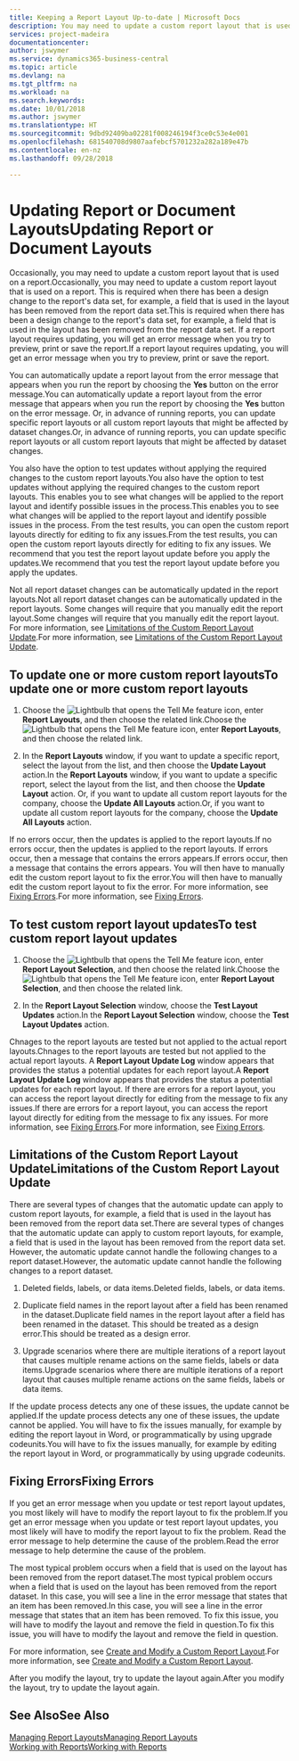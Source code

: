 ```yaml
---
title: Keeping a Report Layout Up-to-date | Microsoft Docs
description: You may need to update a custom report layout that is used on a report. This is required when there has been a design change to the report's data set, for example, a field that is used in the layout has been removed from the report data set.
services: project-madeira
documentationcenter: 
author: jswymer
ms.service: dynamics365-business-central
ms.topic: article
ms.devlang: na
ms.tgt_pltfrm: na
ms.workload: na
ms.search.keywords: 
ms.date: 10/01/2018
ms.author: jswymer
ms.translationtype: HT
ms.sourcegitcommit: 9dbd92409ba02281f008246194f3ce0c53e4e001
ms.openlocfilehash: 681540708d9807aafebcf5701232a282a189e47b
ms.contentlocale: en-nz
ms.lasthandoff: 09/28/2018

---
```

# <a name="updating-report-or-document-layouts"></a><span data-ttu-id="922dd-104">Updating Report or Document Layouts</span><span class="sxs-lookup"><span data-stu-id="922dd-104">Updating Report or Document Layouts</span></span>
<span data-ttu-id="922dd-105">Occasionally, you may need to update a custom report layout that is used on a report.</span><span class="sxs-lookup"><span data-stu-id="922dd-105">Occasionally, you may need to update a custom report layout that is used on a report.</span></span> <span data-ttu-id="922dd-106">This is required when there has been a design change to the report's data set, for example, a field that is used in the layout has been removed from the report data set.</span><span class="sxs-lookup"><span data-stu-id="922dd-106">This is required when there has been a design change to the report's data set, for example, a field that is used in the layout has been removed from the report data set.</span></span> <span data-ttu-id="922dd-107">If a report layout requires updating, you will get an error message when you try to preview, print or save the report.</span><span class="sxs-lookup"><span data-stu-id="922dd-107">If a report layout requires updating, you will get an error message when you try to preview, print or save the report.</span></span>  
  
<span data-ttu-id="922dd-108">You can automatically update a report layout from the error message that appears when you run the report by choosing the **Yes** button on the error message.</span><span class="sxs-lookup"><span data-stu-id="922dd-108">You can automatically update a report layout from the error message that appears when you run the report by choosing the **Yes** button on the error message.</span></span> <span data-ttu-id="922dd-109">Or, in advance of running reports, you can update specific report layouts or all custom report layouts that might be affected by dataset changes.</span><span class="sxs-lookup"><span data-stu-id="922dd-109">Or, in advance of running reports, you can update specific report layouts or all custom report layouts that might be affected by dataset changes.</span></span>  
  
<span data-ttu-id="922dd-110">You also have the option to test updates without applying the required changes to the custom report layouts.</span><span class="sxs-lookup"><span data-stu-id="922dd-110">You also have the option to test updates without applying the required changes to the custom report layouts.</span></span> <span data-ttu-id="922dd-111">This enables you to see what changes will be applied to the report layout and identify possible issues in the process.</span><span class="sxs-lookup"><span data-stu-id="922dd-111">This enables you to see what changes will be applied to the report layout and identify possible issues in the process.</span></span> <span data-ttu-id="922dd-112">From the test results, you can open the custom report layouts directly for editing to fix any issues.</span><span class="sxs-lookup"><span data-stu-id="922dd-112">From the test results, you can open the custom report layouts directly for editing to fix any issues.</span></span> <span data-ttu-id="922dd-113">We recommend that you test the report layout update before you apply the updates.</span><span class="sxs-lookup"><span data-stu-id="922dd-113">We recommend that you test the report layout update before you apply the updates.</span></span>  
  
<span data-ttu-id="922dd-114">Not all report dataset changes can be automatically updated in the report layouts.</span><span class="sxs-lookup"><span data-stu-id="922dd-114">Not all report dataset changes can be automatically updated in the report layouts.</span></span> <span data-ttu-id="922dd-115">Some changes will require that you manually edit the report layout.</span><span class="sxs-lookup"><span data-stu-id="922dd-115">Some changes will require that you manually edit the report layout.</span></span> <span data-ttu-id="922dd-116">For more information, see [Limitations of the Custom Report Layout Update](ui-update-report-layouts.md#UpdateLimitations).</span><span class="sxs-lookup"><span data-stu-id="922dd-116">For more information, see [Limitations of the Custom Report Layout Update](ui-update-report-layouts.md#UpdateLimitations).</span></span>  
  
## <a name="to-update-one-or-more-custom-report-layouts"></a><span data-ttu-id="922dd-117">To update one or more custom report layouts</span><span class="sxs-lookup"><span data-stu-id="922dd-117">To update one or more custom report layouts</span></span>  
  
1.  <span data-ttu-id="922dd-118">Choose the ![Lightbulb that opens the Tell Me feature](media/ui-search/search_small.png "Tell me what you want to do") icon, enter **Report Layouts**, and then choose the related link.</span><span class="sxs-lookup"><span data-stu-id="922dd-118">Choose the ![Lightbulb that opens the Tell Me feature](media/ui-search/search_small.png "Tell me what you want to do") icon, enter **Report Layouts**, and then choose the related link.</span></span>  
  
2.  <span data-ttu-id="922dd-119">In the **Report Layouts** window, if you want to update a specific report, select the layout from the list, and then choose the **Update Layout** action.</span><span class="sxs-lookup"><span data-stu-id="922dd-119">In the **Report Layouts** window, if you want to update a specific report, select the layout from the list, and then choose the **Update Layout** action.</span></span> <span data-ttu-id="922dd-120">Or, if you want to update all custom report layouts for the company, choose the **Update All Layouts** action.</span><span class="sxs-lookup"><span data-stu-id="922dd-120">Or, if you want to update all custom report layouts for the company, choose the **Update All Layouts** action.</span></span>  

<span data-ttu-id="922dd-121">If no errors occur, then the updates is applied to the report layouts.</span><span class="sxs-lookup"><span data-stu-id="922dd-121">If no errors occur, then the updates is applied to the report layouts.</span></span> <span data-ttu-id="922dd-122">If errors occur, then a message that contains the errors appears.</span><span class="sxs-lookup"><span data-stu-id="922dd-122">If errors occur, then a message that contains the errors appears.</span></span> <span data-ttu-id="922dd-123">You will then have to manually edit the custom report layout to fix the error.</span><span class="sxs-lookup"><span data-stu-id="922dd-123">You will then have to manually edit the custom report layout to fix the error.</span></span> <span data-ttu-id="922dd-124">For more information, see [Fixing Errors](ui-update-report-layouts.md#FixErrors).</span><span class="sxs-lookup"><span data-stu-id="922dd-124">For more information, see [Fixing Errors](ui-update-report-layouts.md#FixErrors).</span></span>  

## <a name="to-test-custom-report-layout-updates"></a><span data-ttu-id="922dd-125">To test custom report layout updates</span><span class="sxs-lookup"><span data-stu-id="922dd-125">To test custom report layout updates</span></span>  
  
1.  <span data-ttu-id="922dd-126">Choose the ![Lightbulb that opens the Tell Me feature](media/ui-search/search_small.png "Tell me what you want to do") icon, enter **Report Layout Selection**, and then choose the related link.</span><span class="sxs-lookup"><span data-stu-id="922dd-126">Choose the ![Lightbulb that opens the Tell Me feature](media/ui-search/search_small.png "Tell me what you want to do") icon, enter **Report Layout Selection**, and then choose the related link.</span></span>  
  
2.  <span data-ttu-id="922dd-127">In the **Report Layout Selection** window, choose the **Test Layout Updates** action.</span><span class="sxs-lookup"><span data-stu-id="922dd-127">In the **Report Layout Selection** window, choose the **Test Layout Updates** action.</span></span>  
  
 <span data-ttu-id="922dd-128">Chnages to the report layouts are tested but not applied to the actual report layouts.</span><span class="sxs-lookup"><span data-stu-id="922dd-128">Chnages to the report layouts are tested but not applied to the actual report layouts.</span></span> <span data-ttu-id="922dd-129">A **Report Layout Update Log** window appears that provides the status a potential updates for each report layout.</span><span class="sxs-lookup"><span data-stu-id="922dd-129">A **Report Layout Update Log** window appears that provides the status a potential updates for each report layout.</span></span> <span data-ttu-id="922dd-130">If there are errors for a report layout, you can access the report layout directly for editing from the message to fix any issues.</span><span class="sxs-lookup"><span data-stu-id="922dd-130">If there are errors for a report layout, you can access the report layout directly for editing from the message to fix any issues.</span></span> <span data-ttu-id="922dd-131">For more information, see [Fixing Errors](ui-update-report-layouts.md#FixErrors).</span><span class="sxs-lookup"><span data-stu-id="922dd-131">For more information, see [Fixing Errors](ui-update-report-layouts.md#FixErrors).</span></span>  
  
##  <a name="UpdateLimitations"></a> <span data-ttu-id="922dd-132">Limitations of the Custom Report Layout Update</span><span class="sxs-lookup"><span data-stu-id="922dd-132">Limitations of the Custom Report Layout Update</span></span>  
 <span data-ttu-id="922dd-133">There are several types of changes that the automatic update can apply to custom report layouts, for example, a field that is used in the layout has been removed from the report data set.</span><span class="sxs-lookup"><span data-stu-id="922dd-133">There are several types of changes that the automatic update can apply to custom report layouts, for example, a field that is used in the layout has been removed from the report data set.</span></span> <span data-ttu-id="922dd-134">However, the automatic update cannot handle the following changes to a report dataset.</span><span class="sxs-lookup"><span data-stu-id="922dd-134">However, the automatic update cannot handle the following changes to a report dataset.</span></span>  
  
1.  <span data-ttu-id="922dd-135">Deleted fields, labels, or data items.</span><span class="sxs-lookup"><span data-stu-id="922dd-135">Deleted fields, labels, or data items.</span></span>  
  
2.  <span data-ttu-id="922dd-136">Duplicate field names in the report layout after a field has been renamed in the dataset.</span><span class="sxs-lookup"><span data-stu-id="922dd-136">Duplicate field names in the report layout after a field has been renamed in the dataset.</span></span> <span data-ttu-id="922dd-137">This should be treated as a design error.</span><span class="sxs-lookup"><span data-stu-id="922dd-137">This should be treated as a design error.</span></span>  
  
3.  <span data-ttu-id="922dd-138">Upgrade scenarios where there are multiple iterations of a report layout that causes multiple rename actions on the same fields, labels or data items.</span><span class="sxs-lookup"><span data-stu-id="922dd-138">Upgrade scenarios where there are multiple iterations of a report layout that causes multiple rename actions on the same fields, labels or data items.</span></span>  
  
 <span data-ttu-id="922dd-139">If the update process detects any one of these issues, the update cannot be applied.</span><span class="sxs-lookup"><span data-stu-id="922dd-139">If the update process detects any one of these issues, the update cannot be applied.</span></span> <span data-ttu-id="922dd-140">You will have to fix the issues manually, for example by editing the report layout in Word, or programmatically by using upgrade codeunits.</span><span class="sxs-lookup"><span data-stu-id="922dd-140">You will have to fix the issues manually, for example by editing the report layout in Word, or programmatically by using upgrade codeunits.</span></span>  
  
##  <a name="FixErrors"></a> <span data-ttu-id="922dd-141">Fixing Errors</span><span class="sxs-lookup"><span data-stu-id="922dd-141">Fixing Errors</span></span>  
 <span data-ttu-id="922dd-142">If you get an error message when you update or test report layout updates, you most likely will have to modify the report layout to fix the problem.</span><span class="sxs-lookup"><span data-stu-id="922dd-142">If you get an error message when you update or test report layout updates, you most likely will have to modify the report layout to fix the problem.</span></span> <span data-ttu-id="922dd-143">Read the error message to help determine the cause of the problem.</span><span class="sxs-lookup"><span data-stu-id="922dd-143">Read the error message to help determine the cause of the problem.</span></span>  
  
 <span data-ttu-id="922dd-144">The most typical problem occurs when a field that is used on the layout has been removed from the report dataset.</span><span class="sxs-lookup"><span data-stu-id="922dd-144">The most typical problem occurs when a field that is used on the layout has been removed from the report dataset.</span></span> <span data-ttu-id="922dd-145">In this case, you will see a line in the error message that states that an item has been removed.</span><span class="sxs-lookup"><span data-stu-id="922dd-145">In this case, you will see a line in the error message that states that an item has been removed.</span></span> <span data-ttu-id="922dd-146">To fix this issue, you will have to modify the layout and remove the field in question.</span><span class="sxs-lookup"><span data-stu-id="922dd-146">To fix this issue, you will have to modify the layout and remove the field in question.</span></span>  
  
 <span data-ttu-id="922dd-147">For more information, see [Create and Modify a Custom Report Layout](ui-how-create-custom-report-layout.md#ModifyCustomLayout).</span><span class="sxs-lookup"><span data-stu-id="922dd-147">For more information, see [Create and Modify a Custom Report Layout](ui-how-create-custom-report-layout.md#ModifyCustomLayout).</span></span>  
  
 <span data-ttu-id="922dd-148">After you modify the layout, try to update the layout again.</span><span class="sxs-lookup"><span data-stu-id="922dd-148">After you modify the layout, try to update the layout again.</span></span>  
  
## <a name="see-also"></a><span data-ttu-id="922dd-149">See Also</span><span class="sxs-lookup"><span data-stu-id="922dd-149">See Also</span></span>  
 [<span data-ttu-id="922dd-150">Managing Report Layouts</span><span class="sxs-lookup"><span data-stu-id="922dd-150">Managing Report Layouts</span></span>](ui-manage-report-layouts.md)  
 [<span data-ttu-id="922dd-151">Working with Reports</span><span class="sxs-lookup"><span data-stu-id="922dd-151">Working with Reports</span></span>](ui-work-report.md)  
